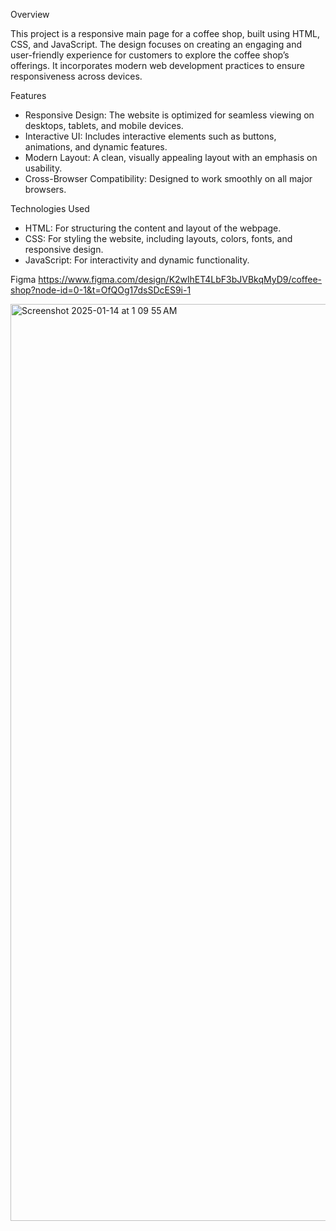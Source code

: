 Overview

This project is a responsive main page for a coffee shop, built using HTML, CSS, and JavaScript. The design focuses on creating an engaging and user-friendly experience for customers to explore the coffee shop’s offerings. It incorporates modern web development practices to ensure responsiveness across devices.

Features

- Responsive Design:
The website is optimized for seamless viewing on desktops, tablets, and mobile devices.
- Interactive UI:
Includes interactive elements such as buttons, animations, and dynamic features.
- Modern Layout:
A clean, visually appealing layout with an emphasis on usability.
- Cross-Browser Compatibility:
Designed to work smoothly on all major browsers.

Technologies Used

- HTML: For structuring the content and layout of the webpage.
- CSS: For styling the website, including layouts, colors, fonts, and responsive design.
- JavaScript: For interactivity and dynamic functionality.
  
Figma https://www.figma.com/design/K2wlhET4LbF3bJVBkqMyD9/coffee-shop?node-id=0-1&t=OfQOg17dsSDcES9i-1

<img width="1467" alt="Screenshot 2025-01-14 at 1 09 55 AM" src="https://github.com/user-attachments/assets/261b5b51-c234-47a9-9cc3-a19daab68011" />
